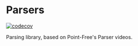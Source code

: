# Parsers

[![codecov](https://codecov.io/gh/rhysm94/Parsers/branch/develop/graph/badge.svg?token=CJE938I533)](https://codecov.io/gh/rhysm94/Parsers)

Parsing library, based on Point-Free's Parser videos.
